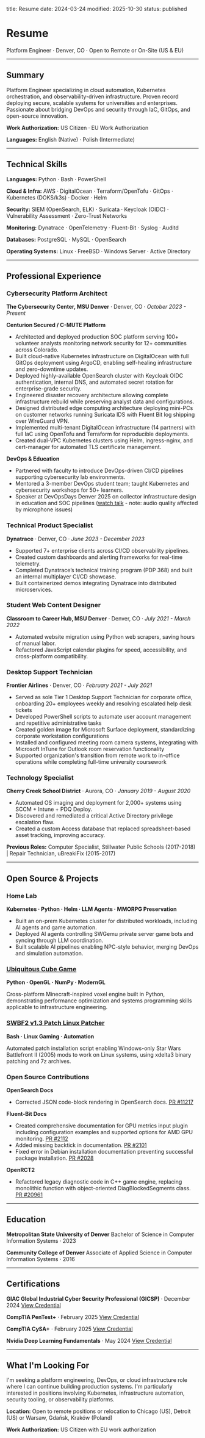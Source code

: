 title: Resume
date: 2024-03-24
modified: 2025-10-30
status: published

# Resume

Platform Engineer · Denver, CO · Open to Remote or On-Site (US & EU)

---

## Summary

Platform Engineer specializing in cloud automation, Kubernetes orchestration, and observability-driven infrastructure. Proven record deploying secure, scalable systems for universities and enterprises. Passionate about bridging DevOps and security through IaC, GitOps, and open-source innovation.

**Work Authorization:** US Citizen · EU Work Authorization

**Languages:** English (Native) · Polish (Intermediate)

---

## Technical Skills

**Languages:** 
Python · Bash · PowerShell  

**Cloud & Infra:** 
AWS · DigitalOcean · Terraform/OpenTofu · GitOps · Kubernetes (DOKS/k3s) · Docker · Helm  

**Security:** 
SIEM (OpenSearch, ELK) · Suricata · Keycloak (OIDC) · Vulnerability Assessment · Zero-Trust Networks  

**Monitoring:** 
Dynatrace · OpenTelemetry · Fluent-Bit · Syslog · Auditd  

**Databases:** 
PostgreSQL · MySQL · OpenSearch  

**Operating Systems:** 
Linux · FreeBSD · Windows Server · Active Directory

---

## Professional Experience

### Cybersecurity Platform Architect
**The Cybersecurity Center, MSU Denver** · Denver, CO · *October 2023 - Present*

**Centurion Secured / C-MUTE Platform**

- Architected and deployed production SOC platform serving 100+ volunteer analysts monitoring network security for 12+ communities across Colorado.
- Built cloud-native Kubernetes infrastructure on DigitalOcean with full GitOps deployment using ArgoCD, enabling self-healing infrastructure and zero-downtime updates.
- Deployed highly-available OpenSearch cluster with Keycloak OIDC authentication, internal DNS, and automated secret rotation for enterprise-grade security.
- Engineered disaster recovery architecture allowing complete infrastructure rebuild while preserving analyst data and configurations.
- Designed distributed edge computing architecture deploying mini-PCs on customer networks running Suricata IDS with Fluent Bit log shipping over WireGuard VPN.
- Implemented multi-tenant DigitalOcean infrastructure (14 partners) with full IaC using OpenTofu and Terraform for reproducible deployments.
- Created dual-VPC Kubernetes clusters using Helm, ingress-nginx, and cert-manager for automated TLS certificate management.

**DevOps & Education**

- Partnered with faculty to introduce DevOps-driven CI/CD pipelines supporting cybersecurity lab environments.
- Mentored a 3-member DevOps student team; taught Kubernetes and cybersecurity workshops for 50+ learners.
- Speaker at DevOpsDays Denver 2025 on collector infrastructure design in education and SOC pipelines ([watch talk](https://www.youtube.com/live/V-21TELKoqk?si=xeZ5Tm9Cnb4f-nn5&t=11449) - note: audio quality affected by microphone issues)

### Technical Product Specialist
**Dynatrace** · Denver, CO · *June 2023 - December 2023*

- Supported 7+ enterprise clients across CI/CD observability pipelines.  
- Created custom dashboards and alerting frameworks for real-time telemetry.  
- Completed Dynatrace’s technical training program (PDP 368) and built an internal multiplayer CI/CD showcase.  
- Built containerized demos integrating Dynatrace into distributed microservices. 

### Student Web Content Designer
**Classroom to Career Hub, MSU Denver** · Denver, CO · *July 2021 - March 2022*

- Automated website migration using Python web scrapers, saving hours of manual labor.  
- Refactored JavaScript calendar plugins for speed, accessibility, and cross-platform compatibility.  

### Desktop Support Technician
**Frontier Airlines** · Denver, CO · *February 2021 - July 2021*

- Served as sole Tier 1 Desktop Support Technician for corporate office, onboarding 20+ employees weekly and resolving escalated help desk tickets
- Developed PowerShell scripts to automate user account management and repetitive administrative tasks
- Created golden image for Microsoft Surface deployment, standardizing corporate workstation configurations
- Installed and configured meeting room camera systems, integrating with Microsoft InTune for Outlook room reservation functionality
- Supported organization's transition from remote work to in-office operations while completing full-time university coursework

### Technology Specialist
**Cherry Creek School District** · Aurora, CO · *January 2019 - August 2020*

- Automated OS imaging and deployment for 2,000+ systems using SCCM + Intune + PDQ Deploy.
- Discovered and remediated a critical Active Directory privilege escalation flaw.
- Created a custom Access database that replaced spreadsheet-based asset tracking, improving accuracy.

**Previous Roles:** Computer Specialist, Stillwater Public Schools (2017-2018) | Repair Technician, uBreakiFix (2015-2017)

<!--### Computer Specialist
**Stillwater Public Schools** · Stillwater, OK · *September 2017 - December 2018*

- Managed district-wide wireless infrastructure, provisioning and configuring Ruckus access points across multiple school sites
- Configured Dell and Extreme network switches for VLANs, port security, and network segmentation
- Discovered and remediated AAA authentication vulnerability in Ruckus wireless controller that allowed students to access staff network
- Conducted wireless site surveys and repositioned access points across district facilities to support district-wide 1:1 Chromebook deployment
- Provided on-site IT support for Stillwater High School, Lincoln Alternative Academy, and Will Rogers Elementary School (Title I)

### Repair Technician
**uBreakiFix** · Denver, CO · *2015 - 2017*

- Performed component-level repair and microsoldering on Apple MacBook motherboards and mobile devices
-->
---

## Open Source & Projects

### Home Lab

**Kubernetes · Python · Helm · LLM Agents · MMORPG Preservation**  

- Built an on-prem Kubernetes cluster for distributed workloads, including AI agents and game automation.  
- Deployed AI agents controlling SWGemu private server game bots and syncing through LLM coordination.  
- Built scalable AI pipelines enabling NPC-style behavior, merging DevOps and simulation automation.  

### [Ubiquitous Cube Game](https://github.com/Xata/ubiquitous-cube-game)

**Python · OpenGL · NumPy · ModernGL**

Cross-platform Minecraft-inspired voxel engine built in Python, demonstrating performance optimization and systems programming skills applicable to infrastructure engineering.

### [SWBF2 v1.3 Patch Linux Patcher](https://github.com/Xata/swbf2-v13-linux-patcher)

**Bash · Linux Gaming · Automation**

Automated patch installation script enabling Windows-only Star Wars Battlefront II (2005) mods to work on Linux systems, using xdelta3 binary patching and 7z archives.

### Open Source Contributions

**OpenSearch Docs** 

- Corrected JSON code-block rendering in OpenSearch docs. [PR #11217](https://github.com/opensearch-project/documentation-website/pull/11217)  

**Fluent-Bit Docs**

- Created comprehensive documentation for GPU metrics input plugin including configuration examples and supported options for AMD GPU monitoring. [PR #2112](https://github.com/fluent/fluent-bit-docs/pull/2112)
- Added missing backtick in documentation. [PR #2101](https://github.com/fluent/fluent-bit-docs/pull/2101)
- Fixed error in Debian installation documentation preventing successful package installation. [PR #2028](https://github.com/fluent/fluent-bit-docs/pull/2028)

**OpenRCT2** 

- Refactored legacy diagnostic code in C++ game engine, replacing monolithic function with object-oriented DiagBlockedSegments class. [PR #20961](https://github.com/OpenRCT2/OpenRCT2/pull/20961)

---

## Education

**Metropolitan State University of Denver**
Bachelor of Science in Computer Information Systems · 2023

**Community College of Denver**
Associate of Applied Science in Computer Information Systems · 2016

---

## Certifications

**GIAC Global Industrial Cyber Security Professional (GICSP)** · December 2024
[View Credential](https://www.credly.com/badges/5b7a467f-78d9-4113-b2d8-ef1554016ff9)

**CompTIA PenTest+** · February 2025
[View Credential](https://www.credly.com/badges/e17b96f6-d8e1-4bbc-a72b-0accb7a39709)

**CompTIA CySA+** · February 2025
[View Credential](https://www.credly.com/badges/91a25c38-06a6-4029-bad8-74009e5bec6a)

**Nvidia Deep Learning Fundamentals** · May 2024
[View Credential](https://learn.nvidia.com/certificates?id=pKPfpdozTNehK71oz4H60g)

---

## What I'm Looking For

I'm seeking a platform engineering, DevOps, or cloud infrastructure role where I can continue building production systems. I'm particularly interested in positions involving Kubernetes, infrastructure automation, security tooling, or observability platforms.

**Location:** Open to remote positions or relocation to Chicago (US), Detroit (US) or Warsaw, Gdańsk, Kraków (Poland)

**Work Authorization:** US Citizen with EU work authorization
